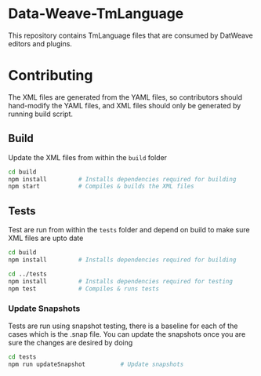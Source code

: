 # Data-Weave-TmLanguage

This repository contains TmLanguage files that are consumed by DatWeave editors and plugins.

# Contributing

The XML files are generated from the YAML files, so contributors should hand-modify the YAML files, and XML files should only be generated by running build script.

## Build

Update the XML files from within the ```build``` folder

``` sh
cd build
npm install         # Installs dependencies required for building
npm start           # Compiles & builds the XML files
```

## Tests

Test are run from within the ```tests``` folder and depend on build to make sure XML files are upto date

``` sh
cd build
npm install         # Installs dependencies required for building

cd ../tests
npm install         # Installs dependencies required for testing
npm test            # Compiles & runs tests
```
### Update Snapshots

Tests are run using snapshot testing, there is a baseline for each of the cases which is the .snap file.
You can update the snapshots once you are sure the changes are desired by doing

``` sh
cd tests
npm run updateSnapshot          # Update snapshots
```